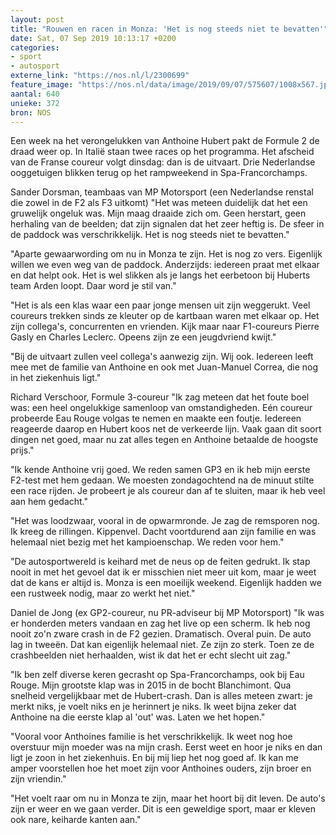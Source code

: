 ```yaml
---
layout: post
title: "Rouwen en racen in Monza: 'Het is nog steeds niet te bevatten'"
date: Sat, 07 Sep 2019 10:13:17 +0200
categories: 
- sport 
- autosport 
externe_link: "https://nos.nl/l/2300699"
feature_image: "https://nos.nl/data/image/2019/09/07/575607/1008x567.jpg"
aantal: 640
unieke: 372
bron: NOS
---
```


<p>Een week na het verongelukken van Anthoine Hubert pakt de Formule 2 de draad weer op. In Italië staan twee races op het programma. Het afscheid van de Franse coureur volgt dinsdag: dan is de uitvaart. Drie Nederlandse ooggetuigen blikken terug op het rampweekend in Spa-Francorchamps.</p>
<p>Sander Dorsman, teambaas van MP Motorsport (een Nederlandse renstal die zowel in de F2 als F3 uitkomt) "Het was meteen duidelijk dat het een gruwelijk ongeluk was. Mijn maag draaide zich om. Geen herstart, geen herhaling van de beelden; dat zijn signalen dat het zeer heftig is. De sfeer in de paddock was verschrikkelijk. Het is nog steeds niet te bevatten."</p>
<p>"Aparte gewaarwording om nu in Monza te zijn. Het is nog zo vers. Eigenlijk willen we even weg van de paddock. Anderzijds: iedereen praat met elkaar en dat helpt ook. Het is wel slikken als je langs het eerbetoon bij Huberts team Arden loopt. Daar word je stil van."</p>
<p>"Het is als een klas waar een paar jonge mensen uit zijn weggerukt. Veel coureurs trekken sinds ze kleuter op de kartbaan waren met elkaar op. Het zijn collega's, concurrenten en vrienden. Kijk maar naar F1-coureurs Pierre Gasly en Charles Leclerc. Opeens zijn ze een jeugdvriend kwijt."</p>
<p>"Bij de uitvaart zullen veel collega's aanwezig zijn. Wij ook. Iedereen leeft mee met de familie van Anthoine en ook met Juan-Manuel Correa, die nog in het ziekenhuis ligt."</p>
<p>Richard Verschoor, Formule 3-coureur "Ik zag meteen dat het foute boel was: een heel ongelukkige samenloop van omstandigheden. Eén coureur probeerde Eau Rouge volgas te nemen en maakte een foutje. Iedereen reageerde daarop en Hubert koos net de verkeerde lijn. Vaak gaan dit soort dingen net goed, maar nu zat alles tegen en Anthoine betaalde de hoogste prijs."</p>
<p>"Ik kende Anthoine vrij goed. We reden samen GP3 en ik heb mijn eerste F2-test met hem gedaan. We moesten zondagochtend na de minuut stilte een race rijden. Je probeert je als coureur dan af te sluiten, maar ik heb veel aan hem gedacht."</p>
<p>"Het was loodzwaar, vooral in de opwarmronde. Je zag de remsporen nog. Ik kreeg de rillingen. Kippenvel. Dacht voortdurend aan zijn familie en was helemaal niet bezig met het kampioenschap. We reden voor hem."</p>
<p>"De autosportwereld is keihard met de neus op de feiten gedrukt. Ik stap nooit in met het gevoel dat ik er misschien niet meer uit kom, maar je weet dat de kans er altijd is. Monza is een moeilijk weekend. Eigenlijk hadden we een rustweek nodig, maar zo werkt het niet."</p>
<p>Daniel de Jong (ex GP2-coureur, nu PR-adviseur bij MP Motorsport) "Ik was er honderden meters vandaan en zag het live op een scherm. Ik heb nog nooit zo'n zware crash in de F2 gezien. Dramatisch. Overal puin. De auto lag in tweeën. Dat kan eigenlijk helemaal niet. Ze zijn zo sterk. Toen ze de crashbeelden niet herhaalden, wist ik dat het er echt slecht uit zag."</p>
<p>"Ik ben zelf diverse keren gecrasht op Spa-Francorchamps, ook bij Eau Rouge. Mijn grootste klap was in 2015 in de bocht Blanchimont. Qua snelheid vergelijkbaar met de Hubert-crash. Dan is alles meteen zwart: je merkt niks, je voelt niks en je herinnert je niks. Ik weet bijna zeker dat Anthoine na die eerste klap al 'out' was. Laten we het hopen."</p>
<p>"Vooral voor Anthoines familie is het verschrikkelijk. Ik weet nog hoe overstuur mijn moeder was na mijn crash. Eerst weet en hoor je niks en dan ligt je zoon in het ziekenhuis. En bij mij liep het nog goed af. Ik kan me amper voorstellen hoe het moet zijn voor Anthoines ouders, zijn broer en zijn vriendin."</p>
<p>"Het voelt raar om nu in Monza te zijn, maar het hoort bij dit leven. De auto's zijn er weer en we gaan verder. Dit is een geweldige sport, maar er kleven ook nare, keiharde kanten aan."</p>
